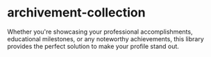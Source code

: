 # archivement-collection
Whether you're showcasing your professional accomplishments, educational milestones, or any noteworthy achievements, this library provides the perfect solution to make your profile stand out.
